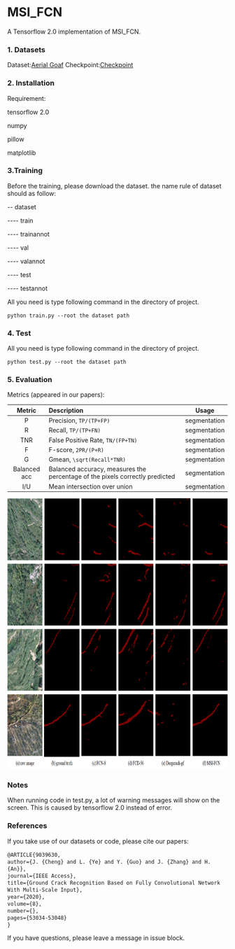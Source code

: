 # MSI_FCN
A Tensorflow 2.0 implementation of MSI_FCN.
### 1. Datasets
Dataset:[Aerial Goaf](https://drive.google.com/file/d/1vkI7ojrtDiA_O-Sf7N4EWecyPDGlHbL1/view?usp=sharing)
Checkpoint:[Checkpoint](https://drive.google.com/file/d/1PhCcRWw6jUzO1e3-hMem36MutOH9Iwet/view?usp=sharing)
### 2. Installation
Requirement:

tensorflow 2.0

numpy 

pillow 

matplotlib

### 3.Training
Before the training, please download the dataset. the name rule of dataset should as follow:

-- dataset

---- train

---- trainannot

---- val

---- valannot

---- test

---- testannot

All you need is type following command in the directory of project.
```
python train.py --root the dataset path
```

### 4. Test
All you need is type following command in the directory of project.
```
python test.py --root the dataset path
```

### 5. Evaluation

 Metrics (appeared in our papers):

 |Metric|Description|Usage|
 |:----:|:-----|:----:|
 |P|Precision, `TP/(TP+FP)`|segmentation|
 |R|Recall, `TP/(TP+FN)`|segmentation|
 |TNR|False Positive Rate, `TN/(FP+TN)`|segmentation|
 |F|F-score, `2PR/(P+R)`|segmentation|
 |G|Gmean, `\sqrt(Recall*TNR)`|segmentation|
 |Balanced acc|Balanced accuracy, measures the percentage of the pixels correctly predicted|segmentation|
 |I/U|Mean intersection over union|segmentation|
 
<img src="results_obstacle.png" alt="对比图" width="900" height="620"/>

### Notes
When running code in test.py, a lot of warning messages will show on the screen. This is caused by tensorflow 2.0 instead of error.

### References
If you take use of our datasets or code, please cite our papers:
```
@ARTICLE{9039630,  
author={J. {Cheng} and L. {Ye} and Y. {Guo} and J. {Zhang} and H. {An}},  
journal={IEEE Access},  
title={Ground Crack Recognition Based on Fully Convolutional Network With Multi-Scale Input},   
year={2020},  
volume={8},  
number={},  
pages={53034-53048}
}
```
If you have questions, please leave a message in issue block.
